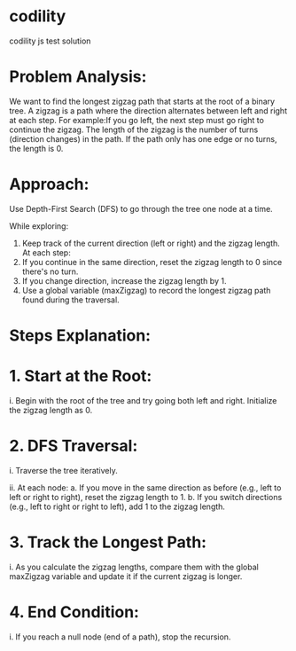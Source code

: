 # codility
codility js test solution
# Problem Analysis:
We want to find the longest zigzag path that starts at the root of a binary tree. A zigzag is a path where the direction alternates between left and right at each step. For example:If you go left, the next step must go right to continue the zigzag.
The length of the zigzag is the number of turns (direction changes) in the path. If the path only has one edge or no turns, the length is 0.
# Approach:
Use Depth-First Search (DFS) to go through the tree one node at a time.

While exploring:

1. Keep track of the current direction (left or right) and the zigzag length.
At each step:
2. If you continue in the same direction, reset the zigzag length to 0 since there's no turn.
3. If you change direction, increase the zigzag length by 1.
4. Use a global variable (maxZigzag) to record the longest zigzag path found during the traversal.

# Steps Explanation:
# 1. Start at the Root:

i. Begin with the root of the tree and try going both left and right. Initialize the zigzag length as 0.

# 2. DFS Traversal:

i. Traverse the tree iteratively.

ii. At each node:
  a. If you move in the same direction as before (e.g., left to left or right to right), reset the zigzag length to 1.
  b. If you switch directions (e.g., left to right or right to left), add 1 to the zigzag length.
  
# 3. Track the Longest Path: 

i. As you calculate the zigzag lengths, compare them with the global maxZigzag variable and update it if the current zigzag is longer.

# 4. End Condition: 

i. If you reach a null node (end of a path), stop the recursion.
